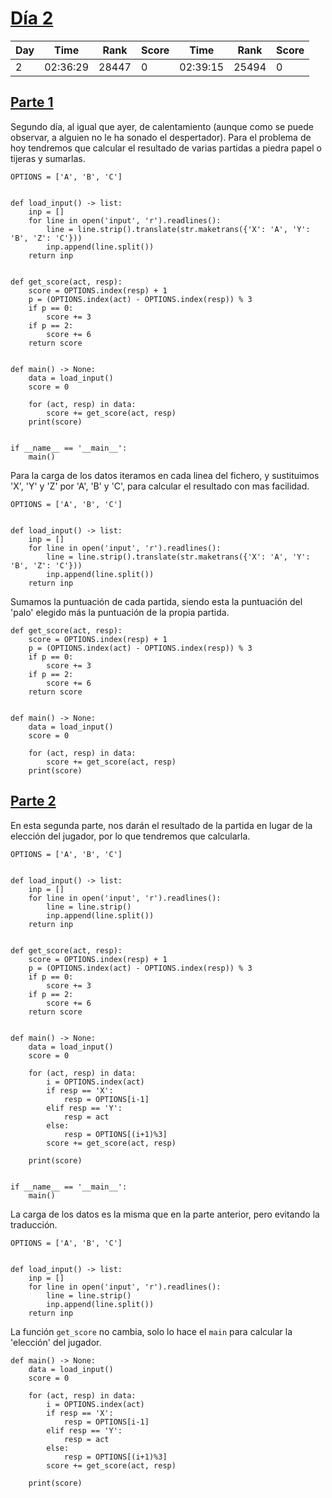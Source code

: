 
# [Día 2](./)

| Day | Time     | Rank | Score | Time     | Rank | Score |
|-----|----------|------|-------|----------|------|-------|
| 2   | 02:36:29 |28447 |     0 | 02:39:15 | 25494|     0 |

## [Parte 1](./Sol1.py)

Segundo día, al igual que ayer, de calentamiento (aunque como se puede observar,
a alguien no le ha sonado el despertador). Para el problema de hoy tendremos que 
calcular el resultado de varias partidas a piedra papel o tijeras y sumarlas.

```python3
OPTIONS = ['A', 'B', 'C']


def load_input() -> list:
    inp = []
    for line in open('input', 'r').readlines():
        line = line.strip().translate(str.maketrans({'X': 'A', 'Y': 'B', 'Z': 'C'}))
        inp.append(line.split())
    return inp


def get_score(act, resp):
    score = OPTIONS.index(resp) + 1
    p = (OPTIONS.index(act) - OPTIONS.index(resp)) % 3
    if p == 0:
        score += 3
    if p == 2:
        score += 6
    return score


def main() -> None:
    data = load_input()
    score = 0

    for (act, resp) in data:     
        score += get_score(act, resp)
    print(score)


if __name__ == '__main__':
    main()
```

Para la carga de los datos iteramos en cada linea del fichero, y sustituimos 
'X', 'Y' y 'Z' por 'A', 'B' y 'C', para calcular el resultado con mas facilidad.

```python3
OPTIONS = ['A', 'B', 'C']


def load_input() -> list:
    inp = []
    for line in open('input', 'r').readlines():
        line = line.strip().translate(str.maketrans({'X': 'A', 'Y': 'B', 'Z': 'C'}))
        inp.append(line.split())
    return inp
```

Sumamos la puntuación de cada partida, siendo esta la puntuación del 'palo' 
elegido más la puntuación de la propia partida.

```python3
def get_score(act, resp):
    score = OPTIONS.index(resp) + 1
    p = (OPTIONS.index(act) - OPTIONS.index(resp)) % 3
    if p == 0:
        score += 3
    if p == 2:
        score += 6
    return score


def main() -> None:
    data = load_input()
    score = 0

    for (act, resp) in data:     
        score += get_score(act, resp)
    print(score)
```
## [Parte 2](./Sol2.py)

En esta segunda parte, nos darán el resultado de la partida en lugar de la
elección del jugador, por lo que tendremos que calcularla.

```python3
OPTIONS = ['A', 'B', 'C']


def load_input() -> list:
    inp = []
    for line in open('input', 'r').readlines():
        line = line.strip()
        inp.append(line.split())
    return inp


def get_score(act, resp):
    score = OPTIONS.index(resp) + 1
    p = (OPTIONS.index(act) - OPTIONS.index(resp)) % 3
    if p == 0:
        score += 3
    if p == 2:
        score += 6
    return score


def main() -> None:
    data = load_input()
    score = 0

    for (act, resp) in data:
        i = OPTIONS.index(act)
        if resp == 'X':
            resp = OPTIONS[i-1]
        elif resp == 'Y':
            resp = act
        else:
            resp = OPTIONS[(i+1)%3]
        score += get_score(act, resp)

    print(score)


if __name__ == '__main__':
    main()
```

La carga de los datos es la misma que en la parte anterior, pero evitando la 
traducción.

```python3
OPTIONS = ['A', 'B', 'C']


def load_input() -> list:
    inp = []
    for line in open('input', 'r').readlines():
        line = line.strip()
        inp.append(line.split())
    return inp

```

La función `get_score` no cambia, solo lo hace el `main` para calcular la 'elección'
del jugador.

```python3
def main() -> None:
    data = load_input()
    score = 0

    for (act, resp) in data:
        i = OPTIONS.index(act)
        if resp == 'X':
            resp = OPTIONS[i-1]
        elif resp == 'Y':
            resp = act
        else:
            resp = OPTIONS[(i+1)%3]
        score += get_score(act, resp)

    print(score)
```


